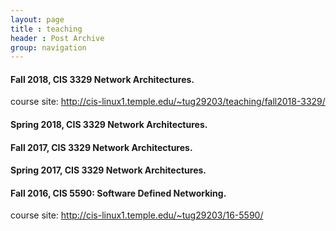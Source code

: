 ```yaml
---
layout: page
title : teaching
header : Post Archive
group: navigation
---
```


#### Fall 2018, CIS 3329 Network Architectures. ####
course site: <http://cis-linux1.temple.edu/~tug29203/teaching/fall2018-3329/>

#### Spring 2018, CIS 3329 Network Architectures. ####

<!-- course site: <http://cis-linux1.temple.edu/~tug29203/18spring-3329/> -->

#### Fall 2017, CIS 3329 Network Architectures. ####

<!-- course site: <http://cis-linux1.temple.edu/~tug29203/17fall-3329/> -->

#### Spring 2017, CIS 3329 Network Architectures. ####
<!-- course site: <http://cis-linux1.temple.edu/~tug29203/17-3329/> -->

#### Fall 2016, CIS 5590: Software Defined Networking. ####
course site: <http://cis-linux1.temple.edu/~tug29203/16-5590/>
